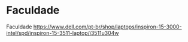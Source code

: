 # Faculdade
Faculdade
https://www.dell.com/pt-br/shop/laptops/inspiron-15-3000-intel/spd/inspiron-15-3511-laptop/i3511u304w
